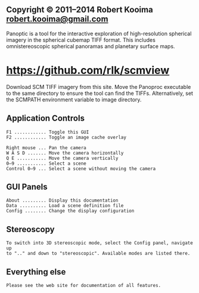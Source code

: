 ## Copyright © 2011–2014 Robert Kooima <robert.kooima@gmail.com>

Panoptic is a tool for the interactive exploration of high-resolution spherical
imagery in the spherical cubemap TIFF format. This includes omnistereoscopic
spherical panoramas and planetary surface maps.

# https://github.com/rlk/scmview

Download SCM TIFF imagery from this site. Move the Panoproc executable to the
same directory to ensure the tool can find the TIFFs. Alternatively, set the
SCMPATH environment variable to image directory.

## Application Controls

    F1 ............ Toggle this GUI
    F2 ............ Toggle an image cache overlay

    Right mouse ... Pan the camera
    W A S D ....... Move the camera horizontally
    Q E ........... Move the camera vertically
    0–9 ........... Select a scene
    Control 0–9 ... Select a scene without moving the camera

## GUI Panels

    About ......... Display this documentation
    Data .......... Load a scene definition file
    Config ........ Change the display configuration

## Stereoscopy

    To switch into 3D stereoscopic mode, select the Config panel, navigate up
    to ".." and down to "stereoscopic". Available modes are listed there.

## Everything else

    Please see the web site for documentation of all features.

